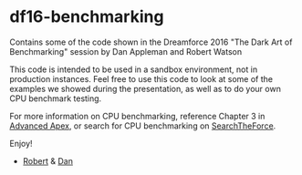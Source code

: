 # df16-benchmarking
Contains some of the code shown in the Dreamforce 2016 "The Dark Art of Benchmarking" session by Dan Appleman and Robert Watson

This code is intended to be used in a sandbox environment, not in production instances. Feel free to use this code to look at some of the examples we showed during the presentation, as well as to do your own CPU benchmark testing.

For more information on CPU benchmarking, reference Chapter 3 in [Advanced Apex](http://advancedapex.com/), or search for CPU benchmarking on [SearchTheForce](http://searchtheforce.com).

Enjoy!
- [Robert](http://twitter.com/jsbulldog89) & [Dan](http://twitter.com/danappleman)